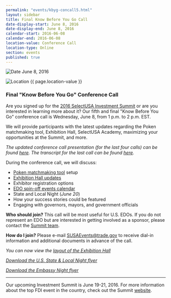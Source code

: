 ```yaml
---
permalink: "events/kbyg-concall5.html"
layout: sidebar
title: Final Know Before You Go Call
date-display-start: June 8, 2016
date-display-end: June 8, 2016
calendar-start: 2016-06-08
calendar-end: 2016-06-08
location-value: Conference Call
location-type: Online
section: events
published: true
---
```


![Date](https://google.github.io/material-design-icons/action/svg/design/ic_event_24px.svg "Date") June 8, 2016

![Location](http://google.github.io/material-design-icons/social/svg/design/ic_location_city_24px.svg "Location") {{ page.location-value }}

### Final "Know Before You Go" Conference Call

Are you signed up for the [2016 SelectUSA Investment Summit](http://selectusasummit.us/) or are you interested in learning more about it? Our fifth and final "Know Before You Go" conference call is Wednesday, June 8, from 1 p.m. to 2 p.m. EST.

We will provide participants with the latest updates regarding the Poken matchmaking tool, Exhibition Hall, SelectUSA Academy, maximizing your opportunities at the Summit, and more. 

_The updated conference call presentation (for the last four calls) can be found [here](http://selectusa.commerce.gov/documents/SUSA-EDO_Conf_Call_Updated.pdf). The transcript for the last call can be found [here](http://selectusa.commerce.gov/documents/KBYG_call_four_transcript.pdf)._

During the conference call, we will discuss:

* [Poken matchmaking tool](http://selectusasummit.us/matchmaking/) setup
* [Exhibition Hall updates](http://www.expocad.com/host/fx/techforums/16SUSA/default.html)
* Exhibitor registration options
* [EDO spin-off events calendar](http://selectusasummit.us/edo-events-calendar/)
* State and Local Night (_June 20_)
* How your success stories could be featured
* Engaging with governors, mayors, and government officials

**Who should join?** This call will be most useful for U.S. EDOs. If you do not represent an EDO but are interested in getting involved as a sponsor, please contact the [Summit team](mailto:SUSAEvents@trade.gov?Subject=Summit%20Sponsorship).

**How do I join?** Please e-mail [SUSAEvents@trade.gov](mailto:SUSAEvents@trade.gov?Subject=Know%20Before%20You%20Go%20Conference%20Call%20Registration) to receive dial-in information and additional documents in advance of the call.

_You can now view the [layout of the Exhibition Hall](http://www.expocad.com/host/fx/techforums/16SUSA/default.html)_

_[Download the U.S. State & Local Night flyer](http://selectusa.commerce.gov/documents/State_Night_flyer.pdf)_

_[Download the Embassy Night flyer](http://selectusa.commerce.gov/documents/embassy_night.pdf)_

---

Our upcoming Investment Summit is June 19-21, 2016. For more information about the top FDI event in the country, check out the Summit [website](http://selectusasummit.us/).
